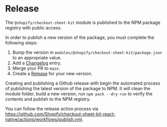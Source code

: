 # Release

The `@shopify/checkout-sheet-kit` module is published to the NPM package
registry with public access.

In order to publish a new version of the package, you must complete the
following steps:

1. Bump the version in `modules/@shopify/checkout-sheet-kit/package.json` to an
   appropriate value.
2. Add a [Changelog](./CHANGELOG.md) entry.
3. Merge your PR to `main`.
4. Create a [Release](/releases) for your new version.

Creating and publishing a Github release with begin the automated process of
publishing the latest version of the package to NPM. It will clean the module
folder, build a new version, run `npm pack --dry-run` to verify the contents and
publish to the NPM registry.

You can follow the release action process via
https://github.com/Shopify/checkout-sheet-kit-react-native/actions/workflows/publish.yml.
